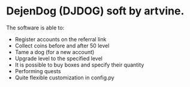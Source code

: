 # DejenDog (DJDOG) soft by artvine.

The software is able to:
- Register accounts on the referral link 
- Collect coins before and after 50 level
- Tame a dog (for a new account)
- Upgrade level to the specified level
- It is possible to buy boxes and specify their quantity
- Performing quests
- Quite flexible customization in config.py